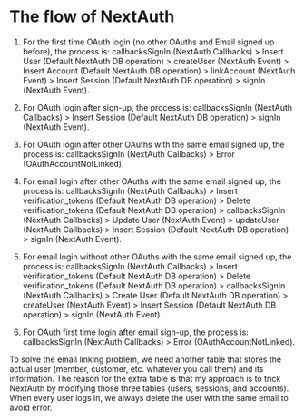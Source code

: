 # The flow of NextAuth

1. For the first time OAuth login (no other OAuths and Email signed up before), the process is: callbacksSignIn (NextAuth Callbacks) > Insert User (Default NextAuth DB operation) > createUser (NextAuth Event) > Insert Account (Default NextAuth DB operation) > linkAccount (NextAuth Event) > Insert Session (Default NextAuth DB operation) > signIn (NextAuth Event).

2. For OAuth login after sign-up, the process is: callbacksSignIn (NextAuth Callbacks) > Insert Session (Default NextAuth DB operation) > signIn (NextAuth Event).

3. For OAuth login after other OAuths with the same email signed up, the process is: callbacksSignIn (NextAuth Callbacks) > Error (OAuthAccountNotLinked).

4. For email login after other OAuths with the same email signed up, the process is: callbacksSignIn (NextAuth Callbacks) > Insert verification_tokens (Default NextAuth DB operation) > Delete verification_tokens (Default NextAuth DB operation) > callbacksSignIn (NextAuth Callbacks) > Update User (NextAuth Event) > updateUser (NextAuth Callbacks) > Insert Session (Default NextAuth DB operation) > signIn (NextAuth Event).

5. For email login without other OAuths with the same email signed up, the process is: callbacksSignIn (NextAuth Callbacks) > Insert verification_tokens (Default NextAuth DB operation) > Delete verification_tokens (Default NextAuth DB operation) > callbacksSignIn (NextAuth Callbacks) > Create User (Default NextAuth DB operation) > createUser (NextAuth Event) > Insert Session (Default NextAuth DB operation) > signIn (NextAuth Event).

6. For OAuth first time login after email sign-up, the process is: callbacksSignIn (NextAuth Callbacks) > Error (OAuthAccountNotLinked).

To solve the email linking problem, we need another table that stores the actual user (member, customer, etc. whatever you call them) and its information. The reason for the extra table is that my approach is to trick NextAuth by modifying those three tables (users, sessions, and accounts). When every user logs in, we always delete the user with the same email to avoid error.
